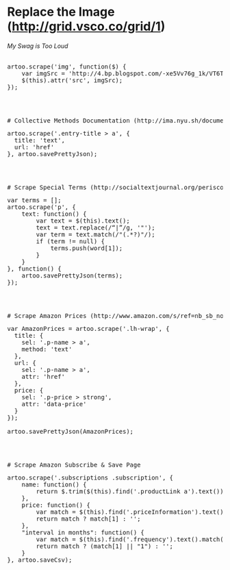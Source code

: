 # Replace the Image (http://grid.vsco.co/grid/1)
###### My Swag is Too Loud
<pre>
artoo.scrape('img', function($) {
    var imgSrc = 'http://4.bp.blogspot.com/-xe5Vv76g_1k/VT6Tfzfv8iI/AAAAAAACL_M/_MmqCrtQ6qU/s1600/swag%2Btoo%2Bloud%2Bspiderman.jpg';
    $(this).attr('src', imgSrc);
});
<pre/>



# Collective Methods Documentation (http://ima.nyu.sh/documentation/category/collective-methods/)
<pre>
artoo.scrape('.entry-title > a', {
  title: 'text',
  url: 'href'
}, artoo.savePrettyJson);
<pre/>



# Scrape Special Terms (http://socialtextjournal.org/periscope_article/decolonial-moments-in-hong-kong-cinema/)
<pre>
var terms = [];
artoo.scrape('p', {
    text: function() {
        var text = $(this).text();
        text = text.replace(/“|”/g, '"');
        var term = text.match(/"(.*?)"/);
        if (term != null) {
            terms.push(word[1]);
        }
    }
}, function() {
    artoo.savePrettyJson(terms);
});
<pre/>



# Scrape Amazon Prices (http://www.amazon.com/s/ref=nb_sb_noss_2?url=search-alias%3Daps&field-keywords=kindle)
<pre>
var AmazonPrices = artoo.scrape('.lh-wrap', {
  title: {
    sel: '.p-name > a',
    method: 'text'
  },
  url: {
    sel: '.p-name > a',
    attr: 'href'
  }, 
  price: {
    sel: '.p-price > strong',
    attr: 'data-price'
  }
});

artoo.savePrettyJson(AmazonPrices);
<pre/>



# Scrape Amazon Subscribe & Save Page
<pre>
artoo.scrape('.subscriptions .subscription', {
	name: function() {
		return $.trim($(this).find('.productLink a').text());
	},
	price: function() {
		var match = $(this).find('.priceInformation').text().match(/Current price:\s+\$(\d+\.\d+)/);
		return match ? match[1] : '';
	},
	"interval in months": function() {
		var match = $(this).find('.frequency').text().match(/every\s+(?:(\d)\s+)?month/);
		return match ? (match[1] || "1") : '';
	}
}, artoo.saveCsv);
<pre/>




